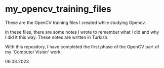 # my_opencv_training_files
These are the OpenCV training files I created while studying Opencv.

In these files, there are some notes I wrote to remember what I did and why I did it this way. These notes are written in Turkish. 

With this repository, I have completed the first phase of the OpenCV part of my 'Computer Vision' work.

06.03.2023
